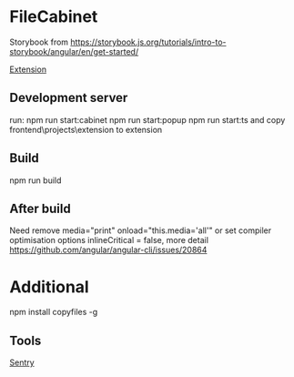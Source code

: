 # FileCabinet
Storybook from https://storybook.js.org/tutorials/intro-to-storybook/angular/en/get-started/

[Extension](https://chrome.google.com/webstore/detail/file-cabinet/poiackckjbminlmppejhfkmjkfpfegkd?hl=ru)

## Development server
run:
npm run start:cabinet
npm run start:popup
npm run start:ts
and copy frontend\projects\extension to extension

## Build
npm run build

## After build
Need remove media="print" onload="this.media='all'" or set compiler optimisation options
inlineCritical = false, more detail https://github.com/angular/angular-cli/issues/20864

# Additional
npm install copyfiles -g

## Tools
[Sentry](https://sentry.io/organizations/apilab/issues/?project=6103397)

